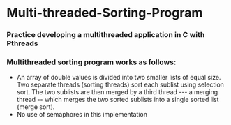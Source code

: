 # Multi-threaded-Sorting-Program

### Practice developing a multithreaded application in C with Pthreads
### Multithreaded sorting program works as follows: 
* An array of double values is divided into two smaller lists of equal size. Two separate threads (sorting threads) sort each sublist using selection sort. The two sublists are then merged by a third thread --- a merging thread -- which merges the two sorted sublists into a single sorted list (merge sort).
* No use of semaphores in this implementation
